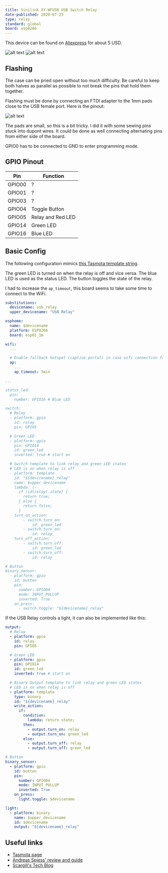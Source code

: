 ```yaml
---
title: Sinilink XY-WFUSB USB Switch Relay
date-published: 2020-07-25
type: relay
standard: global
board: esp8266
---
```


This device can be found on [Aliexpress](https://www.aliexpress.com/wholesale?SearchText=Sinilink+XY-WFUSB)
for about 5 USD.

![alt text](Sinilink.png "Product Image")
![alt text](Sinilink_bare.png "Bare PCB")

## Flashing

The case can be pried open without too much difficulty. Be careful to keep both
halves as parallel as possible to not break the pins that hold them together.

Flashing must be done by connecting an FTDI adapter to the 1mm pads close to the
USB female port. Here is the pinout:

![alt text](wfusb_pinout.jpg "Pinout")

The pads are small, so this is a bit tricky. I did it with some sewing pins stuck
into dupont wires. It could be done as well connecting alternating pins from either
side of the board.

GPIO0 has to be connected to GND to enter programming mode.

## GPIO Pinout

| Pin    | Function                    |
| ------ | --------------------------- |
| GPIO00 | ?                           |
| GPIO01 | ?                           |
| GPIO03 | ?                           |
| GPIO04 | Toggle Button               |
| GPIO05 | Relay and Red LED           |
| GPIO14 | Green LED                   |
| GPIO16 | Blue LED                    |

## Basic Config

The following configuration mimics [this Tasmota template string](https://templates.blakadder.com/sinilink_XY-WFUSB.html).

The green LED is turned on when the relay is off and vice versa. The blue LED
is used as the status LED. The button toggles the state of the relay.

I had to increase the `ap_timeout`, this board seems to take some time to connect to the WiFi.

```yaml
substitutions:
  devicename: usb_relay
  upper_devicename: "USB Relay"

esphome:
  name: $devicename
  platform: ESP8266
  board: esp01_1m

wifi:
  ...

  # Enable fallback hotspot (captive portal) in case wifi connection fails
  ap:
    ...
    ap_timeout: 3min

...

status_led:
  pin:
    number: GPIO16 # Blue LED

switch:
  # Relay
  - platform: gpio
    id: relay
    pin: GPIO5

  # Green LED
  - platform: gpio
    pin: GPIO14
    id: green_led
    inverted: true # start on

  # Switch template to link relay and green LED states
  # LED is on when relay is off
  - platform: template
    id: "${devicename}_relay"
    name: $upper_devicename
    lambda: |-
      if (id(relay).state) {
        return true;
      } else {
        return false;
      }
    turn_on_action:
        - switch.turn_on:
            id: green_led
        - switch.turn_on:
            id: relay
    turn_off_action:
        - switch.turn_off:
            id: green_led
        - switch.turn_off:
            id: relay

# Button
binary_sensor:
  - platform: gpio
    id: button
    pin:
      number: GPIO04
      mode: INPUT_PULLUP
      inverted: True
    on_press:
      - switch.toggle: "${devicename}_relay"
```

If the USB Relay controls a light, it can also be implemented like this:

```yaml
output:
  # Relay
  - platform: gpio
    id: relay
    pin: GPIO5

  # Green LED
  - platform: gpio
    pin: GPIO14
    id: green_led
    inverted: true # start on

  # Binary Output template to link relay and green LED states
  # LED is on when relay is off
  - platform: template
    type: binary
    id: "${devicename}_relay"
    write_action:
      if:
        condition:
          lambda: return state;
        then:
          - output.turn_on: relay
          - output.turn_on: green_led
        else:
          - output.turn_off: relay
          - output.turn_off: green_led

# Button
binary_sensor:
  - platform: gpio
    id: button
    pin:
      number: GPIO04
      mode: INPUT_PULLUP
      inverted: True
    on_press:
      light.toggle: $devicename

light:
  - platform: binary
    name: $upper_devicename
    id: $devicename
    output: "${devicename}_relay"
```

## Useful links

* [Tasmota page](https://templates.blakadder.com/sinilink_XY-WFUSB.html)
* [Andreas Spiess' review and guide](https://www.youtube.com/watch?v=lrHhn2AVzSA)
* [Scargill's Tech Blog](https://tech.scargill.net/aliexpress-sinilink-wifi-usb-controller/)
